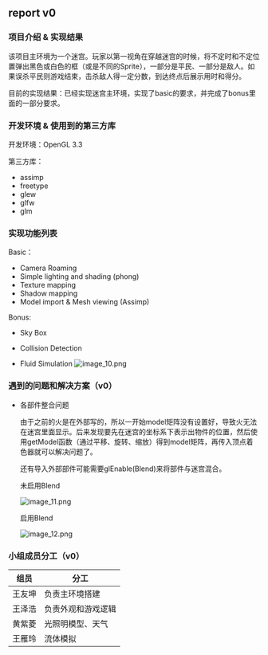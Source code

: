## report v0

### 项目介绍 & 实现结果

该项目主环境为一个迷宫。玩家以第一视角在穿越迷宫的时候，将不定时和不定位置弹出黑色或白色的框（或是不同的Sprite），一部分是平民、一部分是敌人。如果误杀平民则游戏结束，击杀敌人得一定分数，到达终点后展示用时和得分。

目前的实现结果：已经实现迷宫主环境，实现了basic的要求，并完成了bonus里面的一部分要求。

### 开发环境 & 使用到的第三方库

开发环境：OpenGL 3.3

第三方库：

- assimp
- freetype
- glew
- glfw
- glm

### 实现功能列表

Basic：

- Camera Roaming
- Simple lighting and shading (phong)
- Texture mapping
- Shadow mapping
- Model import & Mesh viewing (Assimp)

Bonus:

- Sky Box

- Collision Detection

- Fluid Simulation
  ![image_10.png](https://i.loli.net/2019/06/14/5d03b543344c933254.png)

### 遇到的问题和解决方案（v0）

- 各部件整合问题

  由于之前的火是在外部写的，所以一开始model矩阵没有设置好，导致火无法在迷宫里面显示。后来发现要先在迷宫的坐标系下表示出物件的位置，然后使用getModel函数（通过平移、旋转、缩放）得到model矩阵，再传入顶点着色器就可以解决问题了。

  还有导入外部部件可能需要glEnable(Blend)来将部件与迷宫混合。

  未启用Blend

  ![image_11.png](https://i.loli.net/2019/06/14/5d03b79786c9144803.png)

  启用Blend

  ![image_12.png](https://i.loli.net/2019/06/14/5d03ba29c7d9990636.png)

### 小组成员分工（v0）

| 组员 | 分工 |
| ---- | ---- |
|    王友坤  |    负责主环境搭建  |
|王泽浩|负责外观和游戏逻辑|
|黄紫菱|光照明模型、天气|
|王雁玲|流体模拟|












